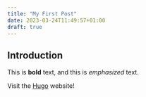```yaml
---
title: "My First Post"
date: 2023-03-24T11:49:57+01:00
draft: true
---
```

## Introduction

This is **bold** text, and this is *emphasized* text.

Visit the [Hugo](https://gohugo.io) website!

